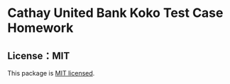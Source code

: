 # Cathay United Bank Koko Test Case Homework

## License：MIT

This package is [MIT licensed](https://github.com/5j54d93/Cathay-United-Bank-Koko-Test-Case-Homework/blob/main/LICENSE).
